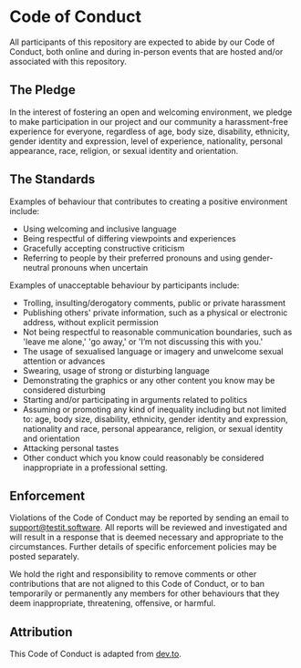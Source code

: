 # Code of Conduct

All participants of this repository are expected to abide by our Code of Conduct, both online and during in-person
events that are hosted and/or associated with this repository.

## The Pledge

In the interest of fostering an open and welcoming environment, we pledge to make participation in our project and our
community a harassment-free experience for everyone, regardless of age, body size, disability, ethnicity, gender
identity and expression, level of experience, nationality, personal appearance, race, religion, or sexual identity and
orientation.

## The Standards

Examples of behaviour that contributes to creating a positive environment include:

- Using welcoming and inclusive language
- Being respectful of differing viewpoints and experiences
- Gracefully accepting constructive criticism
- Referring to people by their preferred pronouns and using gender-neutral pronouns when uncertain

Examples of unacceptable behaviour by participants include:

- Trolling, insulting/derogatory comments, public or private harassment
- Publishing others' private information, such as a physical or electronic address, without explicit permission
- Not being respectful to reasonable communication boundaries, such as 'leave me alone,' 'go away,' or 'I’m not
  discussing this with you.'
- The usage of sexualised language or imagery and unwelcome sexual attention or advances
- Swearing, usage of strong or disturbing language
- Demonstrating the graphics or any other content you know may be considered disturbing
- Starting and/or participating in arguments related to politics
- Assuming or promoting any kind of inequality including but not limited to: age, body size, disability, ethnicity,
  gender identity and expression, nationality and race, personal appearance, religion, or sexual identity and
  orientation
- Attacking personal tastes
- Other conduct which you know could reasonably be considered inappropriate in a professional setting.

## Enforcement

Violations of the Code of Conduct may be reported by sending an email
to [support@testit.software](mailto:support@testit.software). All reports will be reviewed and investigated and will
result in a response that is deemed necessary and appropriate to the circumstances. Further details of specific
enforcement policies may be posted separately.

We hold the right and responsibility to remove comments or other contributions that are not aligned to this Code of
Conduct, or to ban temporarily or permanently any members for other behaviours that they deem inappropriate,
threatening, offensive, or harmful.

## Attribution

This Code of Conduct is adapted from [dev.to](https://dev.to/code-of-conduct).

